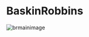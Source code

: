 # BaskinRobbins
![brmainimage](https://github.com/user-attachments/assets/8a0ee26e-ae92-4cad-8976-2a7fa3c2b164)

